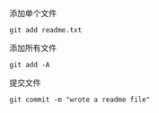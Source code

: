 添加单个文件
```
git add readme.txt
```
添加所有文件
```git
git add -A
```
提交文件
```
git commit -m "wrote a readme file"
```
